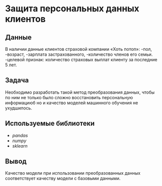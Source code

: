 # Защита персональных данных клиентов


## Данные

В наличии данные клиентов страховой компании «Хоть потоп»:
-пол, 
-возраст, 
-зарплата застрахованного, 
-количество членов его семьи.
-целевой признак: количество страховых выплат клиенту за последние 5 лет.

## Задача

 Необходимо разработать такой метод преобразования данных, чтобы по ним не только было сложно восстановить персональную информациюб но и качество моделей машинного обучения не ухудшилось.
## Используемые библиотеки
- *pandas*
- *numpy*
- *sklearn*

## Вывод

Качество модели при использовании преобразованных данных соответствует качеству модели с базовыми данными.

